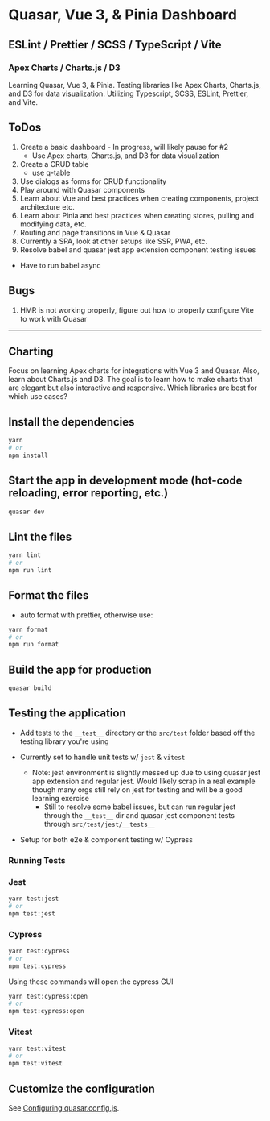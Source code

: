 # Quasar, Vue 3, & Pinia Dashboard

## ESLint / Prettier / SCSS / TypeScript / Vite

### Apex Charts / Charts.js / D3

Learning Quasar, Vue 3, & Pinia. Testing libraries like Apex Charts, Charts.js, and D3 for data visualization. Utilizing Typescript, SCSS, ESLint, Prettier, and Vite.

## ToDos

1. Create a basic dashboard - In progress, will likely pause for #2
   - Use Apex charts, Charts.js, and D3 for data visualization
2. Create a CRUD table
   - use q-table
3. Use dialogs as forms for CRUD functionality
4. Play around with Quasar components
5. Learn about Vue and best practices when creating components, project architecture etc.
6. Learn about Pinia and best practices when creating stores, pulling and modifying data, etc.
7. Routing and page transitions in Vue & Quasar
8. Currently a SPA, look at other setups like SSR, PWA, etc.
9. Resolve babel and quasar jest app extension component testing issues

- Have to run babel async

## Bugs

1. HMR is not working properly, figure out how to properly configure Vite to work with Quasar

---

## Charting

Focus on learning Apex charts for integrations with Vue 3 and Quasar. Also, learn about Charts.js and D3. The goal is to learn how to make charts that are elegant but also interactive and responsive. Which libraries are best for which use cases?

## Install the dependencies

```bash
yarn
# or
npm install
```

## Start the app in development mode (hot-code reloading, error reporting, etc.)

```bash
quasar dev
```

## Lint the files

```bash
yarn lint
# or
npm run lint
```

## Format the files

- auto format with prettier, otherwise use:

```bash
yarn format
# or
npm run format
```

## Build the app for production

```bash
quasar build
```

## Testing the application

- Add tests to the `__test__` directory or the `src/test` folder based off the testing library you're using

- Currently set to handle unit tests w/ `jest` & `vitest`

  - Note: jest environment is slightly messed up due to using quasar jest app extension and regular jest. Would likely scrap in a real example though many orgs still rely on jest for testing and will be a good learning exercise
    - Still to resolve some babel issues, but can run regular jest through the `__test__` dir and quasar jest component tests through `src/test/jest/__tests__`

- Setup for both e2e & component testing w/ Cypress

### Running Tests

### Jest

```bash
yarn test:jest
# or
npm test:jest
```

### Cypress

```bash
yarn test:cypress
# or
npm test:cypress
```

Using these commands will open the cypress GUI

```bash
yarn test:cypress:open
# or
npm test:cypress:open
```

### Vitest

```bash
yarn test:vitest
# or
npm test:vitest
```

## Customize the configuration

See [Configuring quasar.config.js](https://v2.quasar.dev/quasar-cli-vite/quasar-config-js).
